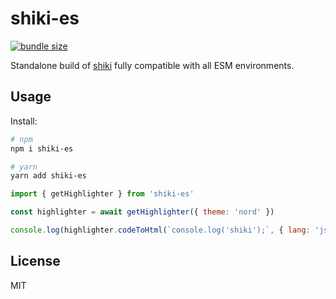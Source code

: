 
# shiki-es

[![bundle size](https://flat.badgen.net/bundlephobia/minzip/shiki-es)](https://bundlephobia.com/package/shiki-es)

Standalone build of [shiki](https://github.com/shikijs/shiki) fully compatible with all ESM environments.

## Usage

Install:

```sh
# npm
npm i shiki-es

# yarn
yarn add shiki-es
```

```js
import { getHighlighter } from 'shiki-es'

const highlighter = await getHighlighter({ theme: 'nord' })

console.log(highlighter.codeToHtml(`console.log('shiki');`, { lang: 'js' }))
```

## License

MIT
